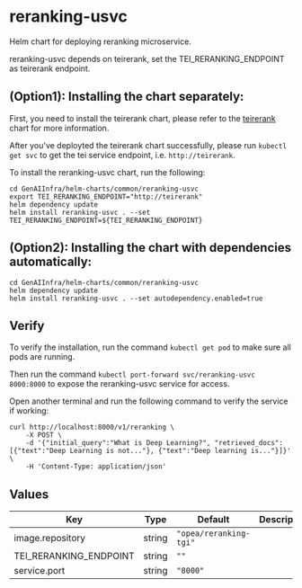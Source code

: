 # reranking-usvc

Helm chart for deploying reranking microservice.

reranking-usvc depends on teirerank, set the TEI_RERANKING_ENDPOINT as teirerank endpoint.

## (Option1): Installing the chart separately:

First, you need to install the teirerank chart, please refer to the [teirerank](../teirerank) chart for more information.

After you've deployted the teirerank chart successfully, please run `kubectl get svc` to get the tei service endpoint, i.e. `http://teirerank`.

To install the reranking-usvc chart, run the following:

```console
cd GenAIInfra/helm-charts/common/reranking-usvc
export TEI_RERANKING_ENDPOINT="http://teirerank"
helm dependency update
helm install reranking-usvc . --set TEI_RERANKING_ENDPOINT=${TEI_RERANKING_ENDPOINT}
```

## (Option2): Installing the chart with dependencies automatically:

```console
cd GenAIInfra/helm-charts/common/reranking-usvc
helm dependency update
helm install reranking-usvc . --set autodependency.enabled=true
```

## Verify

To verify the installation, run the command `kubectl get pod` to make sure all pods are running.

Then run the command `kubectl port-forward svc/reranking-usvc 8000:8000` to expose the reranking-usvc service for access.

Open another terminal and run the following command to verify the service if working:

```console
curl http://localhost:8000/v1/reranking \
    -X POST \
    -d '{"initial_query":"What is Deep Learning?", "retrieved_docs": [{"text":"Deep Learning is not..."}, {"text":"Deep learning is..."}]}' \
    -H 'Content-Type: application/json'
```

## Values

| Key                    | Type   | Default                | Description |
| ---------------------- | ------ | ---------------------- | ----------- |
| image.repository       | string | `"opea/reranking-tgi"` |             |
| TEI_RERANKING_ENDPOINT | string | `""`                   |             |
| service.port           | string | `"8000"`               |             |
